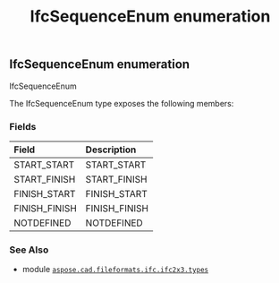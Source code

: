 ﻿---
title: IfcSequenceEnum enumeration
second_title: Aspose.CAD for Python via .NET API References
description: 
type: docs
weight: 2890
url: /aspose.cad.fileformats.ifc.ifc2x3.types/ifcsequenceenum/
is_root: false
---

## IfcSequenceEnum enumeration

IfcSequenceEnum



The IfcSequenceEnum type exposes the following members:

### Fields
| Field | Description |
| :- | :- |
| START_START | START_START |
| START_FINISH | START_FINISH |
| FINISH_START | FINISH_START |
| FINISH_FINISH | FINISH_FINISH |
| NOTDEFINED | NOTDEFINED |



### See Also
* module [`aspose.cad.fileformats.ifc.ifc2x3.types`](..)

